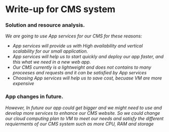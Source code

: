 # Write-up for CMS system 

### Solution and resource analysis.

*We are going to use App services for our CMS for these reasons:*
- *App services will provide us with High availability and vertical scalability for our small application.* 
- *App services will help us to start quickly and deploy our app faster, and this what we need in a new web app.* 
- *Our CMS currently is a lightweight and does not contains to many proceeses and requests and it can be satisfied by App services*
- *Choosing App services will help us to save cost, becuase VM are more expensive*

### App changes in future.

*However, In future our app could get bigger and we might need to use and develop more services to enhance our CMS website.* 
*So we could change our cloud computing plan to VM to meet our needs and satisfy the different requierments of our CMS system such as more CPU, RAM and storage*  
